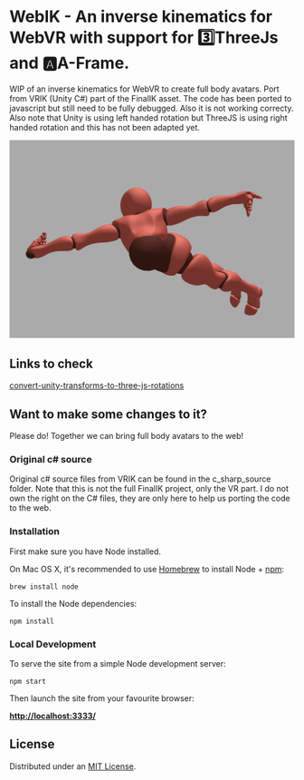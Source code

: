 # WebIK - An inverse kinematics for WebVR with support for 3️⃣ThreeJs and 🅰️A-Frame.

WIP of an inverse kinematics for WebVR to create full body avatars. Port from VRIK (Unity C#) part of the FinalIK asset.
The code has been ported to javascript but still need to be fully debugged. Also it is not working correcty. Also note that Unity is using left handed rotation but ThreeJS is using right handed rotation and this has not been adapted yet.

![](static/screenshot.png)

## Links to check

[convert-unity-transforms-to-three-js-rotations](https://stackoverflow.com/questions/18066581/convert-unity-transforms-to-three-js-rotations)

## Want to make some changes to it?

Please do! Together we can bring full body avatars to the web!

### Original c# source

Original c# source files from VRIK can be found in the c_sharp_source folder.
Note that this is not the full FinalIK project, only the VR part. I do not own the right on the C# files, they are only here to help us porting the code to the web.

### Installation

First make sure you have Node installed.

On Mac OS X, it's recommended to use [Homebrew](http://brew.sh/) to install Node + [npm](https://www.npmjs.com):

    brew install node

To install the Node dependencies:

    npm install

### Local Development

To serve the site from a simple Node development server:

    npm start

Then launch the site from your favourite browser:

[__http://localhost:3333/__](http://localhost:3333/)

## License

Distributed under an [MIT License](LICENSE).
